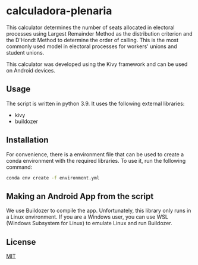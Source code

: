 # calculadora-plenaria

This calculator determines the number of seats allocated in electoral processes using Largest Remainder Method as the distribution criterion and the D'Hondt Method to determine the order of calling.
This is the most commonly used model in electoral processes for workers' unions and student unions.

This calculator was developed using the Kivy framework and can be used on Android devices.

## Usage

The script is written in python 3.9. It uses the following external libraries:

- kivy
- buildozer

## Installation
For convenience, there is a environment file that can be used to create a conda environment with the required libraries. To use it, run the following command:
```bash
conda env create -f environment.yml
```
## Making an Android App from the script
We use Buildozer to compile the app. Unfortunately, this library only runs in a Linux environment. If you are a Windows user, you can use WSL (Windows Subsystem for Linux) to emulate Linux and run Buildozer.

## License
[MIT](https://choosealicense.com/licenses/mit/)
